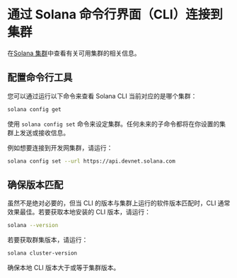 # 通过 Solana 命令行界面（CLI）连接到集群

在[Solana 集群](https://docs.solanalabs.com/clusters/available)中查看有关可用集群的相关信息。

## 配置命令行工具

您可以通过运行以下命令来查看 Solana CLI 当前对应的是哪个集群：

```bash
solana config get
```

使用 `solana config set` 命令来设定集群。任何未来的子命令都将在你设置的集群上发送或接收信息。

例如想要连接到开发网集群，请运行：

```bash
solana config set --url https://api.devnet.solana.com
```

## 确保版本匹配

虽然不是绝对必要的，但当 CLI 的版本与集群上运行的软件版本匹配时，CLI 通常效果最佳。若要获取本地安装的 CLI 版本，请运行：

```bash
solana --version
```

若要获取群集版本，请运行：

```bash
solana cluster-version
```

确保本地 CLI 版本大于或等于集群版本。

